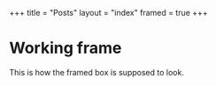 +++
title = "Posts"
layout = "index"
framed = true
+++

# Working frame

This is how the framed box is supposed to look.